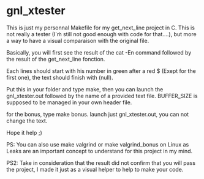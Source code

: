 # gnl_xtester
This is just my personnal Makefile for my get_next_line project in C.
This is not really a tester (I´ḿ still not good enough with code for that....),
but more a way to have a visual comparaison with the original file.

Basically, you will first see the result of the cat -En command
followed by the result of the get_next_line fonction.

Each lines should start with his number in green after a red $
(Exept for the first one), the text should finish with (null).

Put this in your folder and type make, 
then you can launch the gnl_xtester.out followed by the name of a provided text file.
BUFFER_SIZE is supposed to be managed in your own header file.

for the bonus, type make bonus.
launch just gnl_xtester.out, you can not change the text.

Hope it help ;)

PS: You can also use make valgrind or make valgrind_bonus on Linux as Leaks are an important concept to understand for this project in my mind.

PS2: Take in consideration that the result did not confirm that you will pass the project, I made it just as a visual helper to help to make your code.
